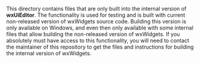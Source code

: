 This directory contains files that are only built into the internal version of **wxUiEditor**. The functionality is used for testing and is built with current non-released version of wxWidgets source code. Building this version is only available on Windows, and even then only available with some internal files that allow building the non-released version of wxWidgets. If you absolutely must have access to this functionality, you will need to contact the maintainer of this repository to get the files and instructions for building the internal version of wxWidgets.
